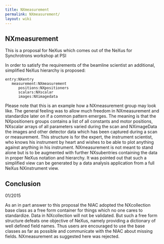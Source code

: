 ```yaml
---
title: NXmeasurement
permalink: NXmeasurement/
layout: wiki
---
```


NXmeasurement
-------------

This is a proposal for NeXus which comes out of the NeXus for
Synchrotrons workshop at PSI

In order to satisfy the requirements of the beamline scientist an
additional, simplified NeXus hierarchy is proposed:

    entry:NXentry
       measurement:NXmeasurement
          positions:NXpositioners
          scalars:NXscalar
          images:NXimagedata

Please note that this is an example how a NXmeasurement group may look
like. The general feeling was to allow much freedom in NXmeasurement and
standardize later on if a common pattern emerges. The meaning is that
the NXpositioners groups contains a list of all constants and motor
positions, NXscalar arrays of all parameters varied during the scan and
NXimageData the images and other detector data which has been captured
during a scan or measurement. This structure is for the expert, the
instrument scientist, who knows his instrument by heart and wishes to be
able to plot anything against anything in his instrument. NXmeasurement
is not meant to stand alone but is to be augmented with further
NXsubentries containing the data in proper NeXus notation and hierarchy.
It was pointed out that such a simplified view can be generated by a
data analysis application from a full NeXus NXinstrument view.

Conclusion
----------

01/2015

As an in part answer to this proposal the NIAC adopted the NXcollection
base class as a free form container for things which no one cares to
standardize. Data in NXcollection will not be validated. But such a free
form structure defeats one objective of NeXus, namely providing a
dictionary of well defined field names. Thus users are encouraged to use
the base classes as far as possible and communicate with the NIAC about
missing fields. NXmeasurement as suggested here was rejected.

